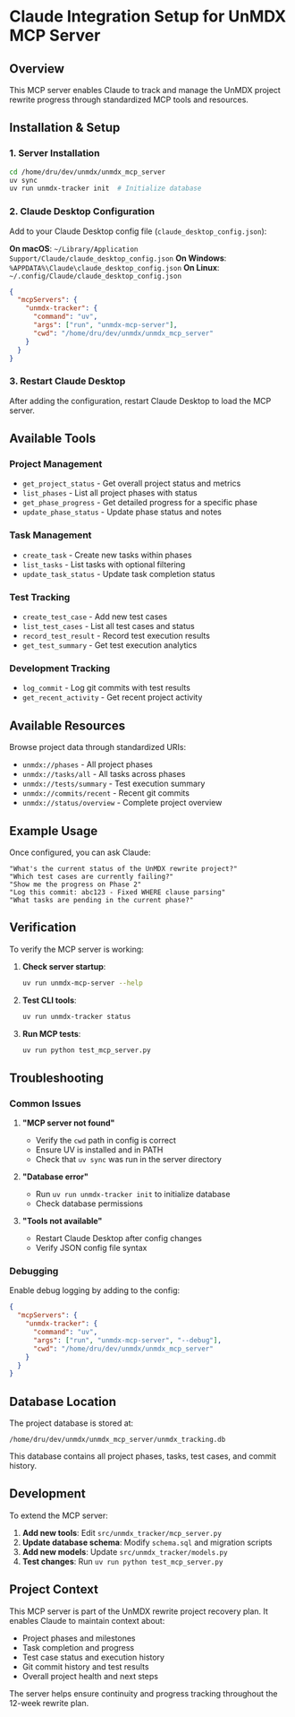 # Claude Integration Setup for UnMDX MCP Server

## Overview

This MCP server enables Claude to track and manage the UnMDX project rewrite progress through standardized MCP tools and resources.

## Installation & Setup

### 1. Server Installation

```bash
cd /home/dru/dev/unmdx/unmdx_mcp_server
uv sync
uv run unmdx-tracker init  # Initialize database
```

### 2. Claude Desktop Configuration

Add to your Claude Desktop config file (`claude_desktop_config.json`):

**On macOS**: `~/Library/Application Support/Claude/claude_desktop_config.json`
**On Windows**: `%APPDATA%\Claude\claude_desktop_config.json`
**On Linux**: `~/.config/Claude/claude_desktop_config.json`

```json
{
  "mcpServers": {
    "unmdx-tracker": {
      "command": "uv",
      "args": ["run", "unmdx-mcp-server"],
      "cwd": "/home/dru/dev/unmdx/unmdx_mcp_server"
    }
  }
}
```

### 3. Restart Claude Desktop

After adding the configuration, restart Claude Desktop to load the MCP server.

## Available Tools

### Project Management
- `get_project_status` - Get overall project status and metrics
- `list_phases` - List all project phases with status
- `get_phase_progress` - Get detailed progress for a specific phase
- `update_phase_status` - Update phase status and notes

### Task Management  
- `create_task` - Create new tasks within phases
- `list_tasks` - List tasks with optional filtering
- `update_task_status` - Update task completion status

### Test Tracking
- `create_test_case` - Add new test cases
- `list_test_cases` - List all test cases and status
- `record_test_result` - Record test execution results
- `get_test_summary` - Get test execution analytics

### Development Tracking
- `log_commit` - Log git commits with test results
- `get_recent_activity` - Get recent project activity

## Available Resources

Browse project data through standardized URIs:

- `unmdx://phases` - All project phases
- `unmdx://tasks/all` - All tasks across phases  
- `unmdx://tests/summary` - Test execution summary
- `unmdx://commits/recent` - Recent git commits
- `unmdx://status/overview` - Complete project overview

## Example Usage

Once configured, you can ask Claude:

```
"What's the current status of the UnMDX rewrite project?"
"Which test cases are currently failing?"
"Show me the progress on Phase 2"
"Log this commit: abc123 - Fixed WHERE clause parsing"
"What tasks are pending in the current phase?"
```

## Verification

To verify the MCP server is working:

1. **Check server startup**:
   ```bash
   uv run unmdx-mcp-server --help
   ```

2. **Test CLI tools**:
   ```bash
   uv run unmdx-tracker status
   ```

3. **Run MCP tests**:
   ```bash
   uv run python test_mcp_server.py
   ```

## Troubleshooting

### Common Issues

1. **"MCP server not found"**
   - Verify the `cwd` path in config is correct
   - Ensure UV is installed and in PATH
   - Check that `uv sync` was run in the server directory

2. **"Database error"**
   - Run `uv run unmdx-tracker init` to initialize database
   - Check database permissions

3. **"Tools not available"**
   - Restart Claude Desktop after config changes
   - Verify JSON config file syntax

### Debugging

Enable debug logging by adding to the config:

```json
{
  "mcpServers": {
    "unmdx-tracker": {
      "command": "uv",
      "args": ["run", "unmdx-mcp-server", "--debug"],
      "cwd": "/home/dru/dev/unmdx/unmdx_mcp_server"
    }
  }
}
```

## Database Location

The project database is stored at:
```
/home/dru/dev/unmdx/unmdx_mcp_server/unmdx_tracking.db
```

This database contains all project phases, tasks, test cases, and commit history.

## Development

To extend the MCP server:

1. **Add new tools**: Edit `src/unmdx_tracker/mcp_server.py`
2. **Update database schema**: Modify `schema.sql` and migration scripts
3. **Add new models**: Update `src/unmdx_tracker/models.py`
4. **Test changes**: Run `uv run python test_mcp_server.py`

## Project Context

This MCP server is part of the UnMDX rewrite project recovery plan. It enables Claude to maintain context about:

- Project phases and milestones
- Task completion and progress
- Test case status and execution history  
- Git commit history and test results
- Overall project health and next steps

The server helps ensure continuity and progress tracking throughout the 12-week rewrite plan.